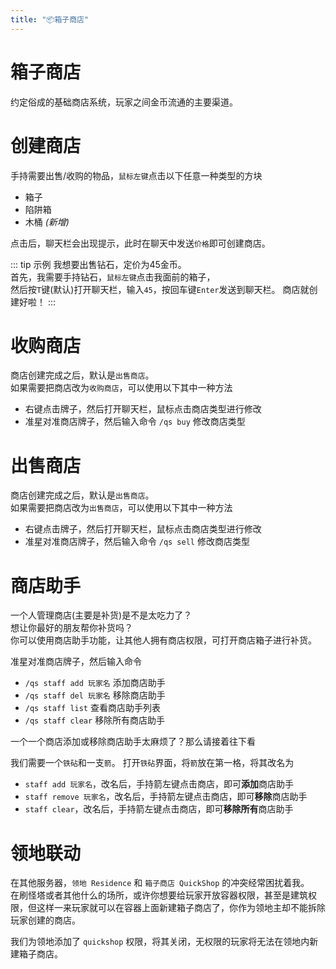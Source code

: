 ```yaml
---
title: "📦箱子商店"
---
```


# 箱子商店

约定俗成的基础商店系统，玩家之间金币流通的主要渠道。

# 创建商店

手持需要出售/收购的物品，`鼠标左键`点击以下任意一种类型的方块
+ 箱子
+ 陷阱箱
+ 木桶 *(新增)*

点击后，聊天栏会出现提示，此时在聊天中发送`价格`即可创建商店。

::: tip 示例
我想要出售钻石，定价为45金币。  
首先，我需要手持钻石，`鼠标左键`点击我面前的箱子，  
然后按`T`键(默认)打开聊天栏，输入`45`，按回车键`Enter`发送到聊天栏。
商店就创建好啦！
:::

# 收购商店

商店创建完成之后，默认是`出售商店`。  
如果需要把商店改为`收购商店`，可以使用以下其中一种方法
+ 右键点击牌子，然后打开聊天栏，鼠标点击商店类型进行修改
+ 准星对准商店牌子，然后输入命令 `/qs buy` 修改商店类型

# 出售商店

商店创建完成之后，默认是`出售商店`。  
如果需要把商店改为`出售商店`，可以使用以下其中一种方法
+ 右键点击牌子，然后打开聊天栏，鼠标点击商店类型进行修改
+ 准星对准商店牌子，然后输入命令 `/qs sell` 修改商店类型

# 商店助手

一个人管理商店(主要是补货)是不是太吃力了？  
想让你最好的朋友帮你补货吗？  
你可以使用商店助手功能，让其他人拥有商店权限，可打开商店箱子进行补货。

准星对准商店牌子，然后输入命令
+ `/qs staff add 玩家名` 添加商店助手
+ `/qs staff del 玩家名` 移除商店助手
+ `/qs staff list` 查看商店助手列表
+ `/qs staff clear` 移除所有商店助手

一个一个商店添加或移除商店助手太麻烦了？那么请接着往下看

我们需要一个`铁砧`和一支`箭`。
打开`铁砧`界面，将`箭`放在第一格，将其改名为
+ `staff add 玩家名`，改名后，手持箭左键点击商店，即可**添加**商店助手
+ `staff remove 玩家名`，改名后，手持箭左键点击商店，即可**移除**商店助手
+ `staff clear`，改名后，手持箭左键点击商店，即可**移除所有**商店助手

# 领地联动

在其他服务器，`领地 Residence` 和 `箱子商店 QuickShop` 的冲突经常困扰着我。  
在刷怪塔或者其他什么的场所，或许你想要给玩家开放容器权限，甚至是建筑权限，但这样一来玩家就可以在容器上面新建箱子商店了，你作为领地主却不能拆除玩家创建的商店。

我们为领地添加了 `quickshop` 权限，将其关闭，无权限的玩家将无法在领地内新建箱子商店。
